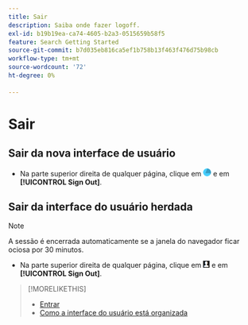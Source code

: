 ```yaml
---
title: Sair
description: Saiba onde fazer logoff.
exl-id: b19b19ea-ca74-4605-b2a3-0515659b58f5
feature: Search Getting Started
source-git-commit: b7d035eb816ca5ef1b758b13f463f476d75b98cb
workflow-type: tm+mt
source-wordcount: '72'
ht-degree: 0%

---
```


# Sair

## Sair da nova interface de usuário

* Na parte superior direita de qualquer página, clique em ![Conta](/help/search-social-commerce/assets/account.png "Conta") e em **[!UICONTROL Sign Out]**.

## Sair da interface do usuário herdada

>[!NOTE]
>
>A sessão é encerrada automaticamente se a janela do navegador ficar ociosa por 30 minutos.

* Na parte superior direita de qualquer página, clique em ![Perfil de usuário](/help/search-social-commerce/assets/user-profile.png "Perfil de usuário") e em **[!UICONTROL Sign Out]**.

>[!MORELIKETHIS]
>
>* [Entrar](sign-in.md)
>* [Como a interface do usuário está organizada](user-interface.md)
